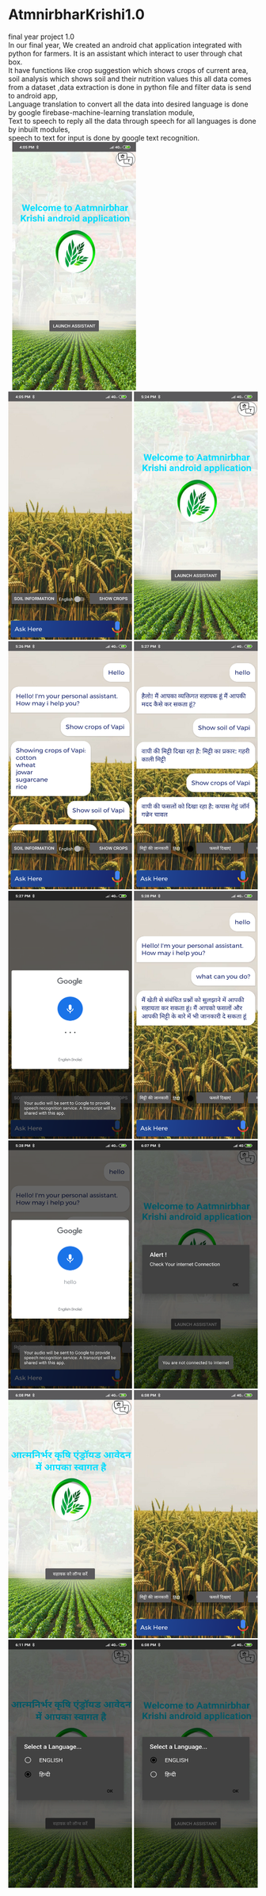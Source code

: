 # AtmnirbharKrishi1.0
final year project 1.0<br/>
In our final year, We created an android chat application integrated with python for farmers. It is an assistant which interact to user through chat box.<br/>
It have functions like crop suggestion which shows crops of current area,<br/>
soil analysis which shows soil and their nutrition values this all data comes from a dataset ,data extraction is done in python file and filter data is send to android app,<br/>
Language translation to convert all the data into desired language is done by google firebase-machine-learning translation module,<br/>
Text to speech to reply all the data through speech for all languages is done by inbuilt modules,<br/>
speech to text for input is done by google text recognition.<br/>
&nbsp;
<img src="final%20year%20project%20pics/Screenshot_2021-05-03-16-05-29-421_com.example.AatmnirbharKrishi.abot.png" width="250" height="500">
<img src="final%20year%20project%20pics/Screenshot_2021-05-03-16-05-46-270_com.example.AatmnirbharKrishi.abot.png" width="250" height="500">
<img src="final%20year%20project%20pics/Screenshot_2021-05-03-17-24-27-709_com.example.AatmnirbharKrishi.abot.png" width="250" height="500">
<img src="final%20year%20project%20pics/Screenshot_2021-05-03-17-26-13-159_com.example.AatmnirbharKrishi.abot.png" width="250" height="500">
<img src="final%20year%20project%20pics/Screenshot_2021-05-03-17-27-10-492_com.example.AatmnirbharKrishi.abot.png" width="250" height="500">
<img src="final%20year%20project%20pics/Screenshot_2021-05-03-17-27-55-670_com.google.android.googlequicksearchbox.png" width="250" height="500">
<img src="final%20year%20project%20pics/Screenshot_2021-05-03-17-28-18-018_com.example.AatmnirbharKrishi.abot.png" width="250" height="500">
<img src="final%20year%20project%20pics/Screenshot_2021-05-03-17-28-26-649_com.google.android.googlequicksearchbox.png" width="250" height="500">
<img src="final%20year%20project%20pics/Screenshot_2021-05-03-18-07-51-819_com.example.AatmnirbharKrishi.abot.png" width="250" height="500">
<img src="final%20year%20project%20pics/Screenshot_2021-05-03-18-08-24-870_com.example.AatmnirbharKrishi.abot.png" width="250" height="500">
<img src="final%20year%20project%20pics/Screenshot_2021-05-03-18-08-53-231_com.example.AatmnirbharKrishi.abot.png" width="250" height="500">
<img src="final%20year%20project%20pics/Screenshot_2021-05-03-18-11-07-286_com.example.AatmnirbharKrishi.abot.png" width="250" height="500">
<img src="final%20year%20project%20pics/Screenshot_2021-05-03-18-08-12-048_com.example.AatmnirbharKrishi.abot.png" width="250" height="500">
